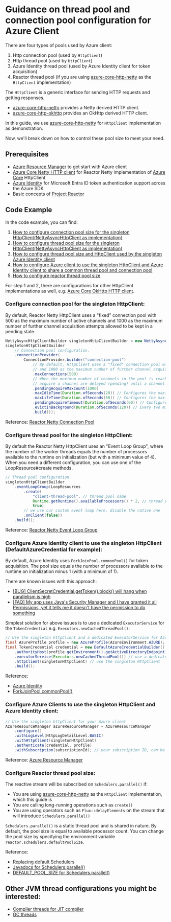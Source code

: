 # Guidance on thread pool and connection pool configuration for Azure Client

There are four types of pools used by Azure client:
1. Http connection pool (used by `HttpClient`)
2. Http thread pool (used by `HttpClient`)
3. Azure Identity thread pool (used by Azure Identity client for token acquisition)
4. Reactor thread pool (if you are using [azure-core-http-netty](https://github.com/Azure/azure-sdk-for-java/tree/main/sdk/core/azure-core-http-netty) as the `HttpClient` implementation)

The `HttpClient` is a generic interface for sending HTTP requests and getting responses.
  * [azure-core-http-netty](https://github.com/Azure/azure-sdk-for-java/tree/main/sdk/core/azure-core-http-netty) provides a Netty derived HTTP client.
  * [azure-core-http-okhttp](https://github.com/Azure/azure-sdk-for-java/tree/main/sdk/core/azure-core-http-okhttp) provides an OkHttp derived HTTP client.

In this guide, we use [azure-core-http-netty](https://github.com/Azure/azure-sdk-for-java/tree/main/sdk/core/azure-core-http-netty) for `HttpClient` implementation as demonstration.

Now, we'll break down on how to control these pool size to meet your need.

## Prerequisites
* [Azure Resource Manager](https://github.com/Azure/azure-sdk-for-java/tree/main/sdk/resourcemanager#getting-started) to get start with Azure client
* [Azure Core Netty HTTP client](https://github.com/Azure/azure-sdk-for-java/tree/main/sdk/core/azure-core-http-netty) for Reactor Netty implementation of [Azure Core](https://github.com/Azure/azure-sdk-for-java/tree/main/sdk/core) HttpClient
* [Azure Identity](https://github.com/Azure/azure-sdk-for-java/tree/main/sdk/identity/azure-identity) for Microsoft Entra ID token authentication support across the Azure SDK
* Basic concepts of [Project Reactor](https://projectreactor.io/)

## Code Example
In the code example, you can find:
1. [How to configure connection pool size for the singleton HttpClient(NettyAsyncHttpClient as implementation)](#configure-connection-pool-for-the-singleton-httpclient)
2. [How to configure thread pool size for the singleton HttpClient(NettyAsyncHttpClient as implementation)](#configure-thread-pool-for-the-singleton-httpclient)
3. [How to configure thread pool size and HttpClient used by the singleton Azure Identity client](#configure-azure-identity-client-to-use-the-singleton-httpclient-defaultazurecredential-for-example)
4. [How to configure Azure client to use the singleton HttpClient and Azure Identity client to share a common thread pool and connection pool](#configure-azure-clients-to-use-the-singleton-httpclient-and-azure-identity-client)
5. [How to configure reactor thread pool size](#configure-reactor-thread-pool-size)

For step 1 and 2, there are configurations for other HttpClient implementations as well, e.g. [Azure Core OkHttp HTTP client](https://github.com/Azure/azure-sdk-for-java/tree/main/sdk/core/azure-core-http-okhttp).

### Configure connection pool for the singleton HttpClient:
By default, Reactor Netty HttpClient uses a "fixed" connection pool with 500 as the maximum number of active channels and 1000 as the maximum number of further channel acquisition attempts allowed to be kept in a pending state.
```java readme-sample-azureClientConnectionPoolReactorNetty
NettyAsyncHttpClientBuilder singletonHttpClientBuilder = new NettyAsyncHttpClientBuilder();
singletonHttpClientBuilder
    // Connection pool configuration.
    .connectionProvider(
        ConnectionProvider.builder("connection-pool")
            // By default, HttpClient uses a "fixed" connection pool with 500 as the maximum number of active channels
            // and 1000 as the maximum number of further channel acquisition attempts allowed to be kept in a pending state.
            .maxConnections(500)
            // When the maximum number of channels in the pool is reached, up to specified new attempts to
            // acquire a channel are delayed (pending) until a channel is returned to the pool again, and further attempts are declined with an error.
            .pendingAcquireMaxCount(1000)
            .maxIdleTime(Duration.ofSeconds(20)) // Configures the maximum time for a connection to stay idle to 20 seconds.
            .maxLifeTime(Duration.ofSeconds(60)) // Configures the maximum time for a connection to stay alive to 60 seconds.
            .pendingAcquireTimeout(Duration.ofSeconds(60)) // Configures the maximum time for the pending acquire operation to 60 seconds.
            .evictInBackground(Duration.ofSeconds(120)) // Every two minutes, the connection pool is regularly checked for connections that are applicable for removal.
            .build());
```
Reference: [Reactor Netty Connection Pool](https://projectreactor.io/docs/netty/release/reference/http-client.html#_connection_pool)

### Configure thread pool for the singleton HttpClient:
By default the Reactor Netty HttpClient uses an "Event Loop Group", where the number of the worker threads equals the number of processors available to the runtime on initialization (but with a minimum value of 4). When you need a different configuration, you can use one of the LoopResource#create methods.
```java readme-sample-azureClientThreadPoolReactorNetty
// Thread pool configuration.
singletonHttpClientBuilder
    .eventLoopGroup(LoopResources
        .create(
            "client-thread-pool", // thread pool name
            Runtime.getRuntime().availableProcessors() * 2, // thread pool size
            true)
        // we use our custom event loop here, disable the native one
        .onClient(false))
    .build();
```
Reference: [Reactor Netty Event Loop Group](https://projectreactor.io/docs/netty/release/reference/http-client.html#_event_loop_group)

### Configure Azure Identity client to use the singleton HttpClient (DefaultAzureCredential for example):
By default, Azure Identity uses `ForkJoinPool.commonPool()` for token acquisition. The pool size equals the number of processors available to the runtime on initialization minus 1 (with a minimum of 1). 

There are known issues with this approach:
 - [[BUG] ClientSecretCredential.getToken().block() will hang when parallelism is high](https://github.com/Azure/azure-sdk-for-java/issues/39676)
 - [[FAQ] My app uses Java's Security Manager and I have granted it all Permissions, yet it tells me it doesn't have the permission to do something](https://github.com/Azure/azure-sdk-for-java/wiki/Frequently-Asked-Questions#my-app-uses-javas-security-manager-and-i-have-granted-it-all-permissions-yet-it-tells-me-it-doesnt-have-the-permission-to-do-something)

Simplest solution for above issues is to use a dedicated `ExecutorService` for the `TokenCredential` e.g. `Executors.newCachedThreadPool()`:
```java readme-sample-azureIdentityThreadpool
// Use the singleton httpClient and a dedicated ExecutorService for Azure Identity
final AzureProfile profile = new AzureProfile(AzureEnvironment.AZURE);
final TokenCredential credential = new DefaultAzureCredentialBuilder()
    .authorityHost(profile.getEnvironment().getActiveDirectoryEndpoint())
    .executorService(Executors.newCachedThreadPool()) // use a dedicated `ExecutorService` for the `TokenCredential`
    .httpClient(singletonHttpClient) // use the singleton HttpClient
    .build();
```
Reference: 
* [Azure Identity](https://github.com/Azure/azure-sdk-for-java/tree/main/sdk/identity/azure-identity)
* [ForkJoinPool.commonPool()](https://docs.oracle.com/en/java/javase/17/docs/api/java.base/java/util/concurrent/ForkJoinPool.html#commonPool())

### Configure Azure Clients to use the singleton HttpClient and Azure Identity client:
```java readme-sample-azureClientHttpClient
// Use the singleton httpClient for your Azure client
AzureResourceManager azureResourceManager = AzureResourceManager
    .configure()
    .withLogLevel(HttpLogDetailLevel.BASIC)
    .withHttpClient(singletonHttpClient)
    .authenticate(credential, profile)
    .withSubscription(subscriptionId); // your subscription ID, can be different for different Azure clients
```
Reference: [Azure Resource Manager](https://github.com/Azure/azure-sdk-for-java/tree/main/sdk/resourcemanager#include-the-recommended-packages)

### Configure Reactor thread pool size:
The reactive stream will be subscribed on `Schedulers.parallel()` if:
* You are using [azure-core-http-netty](https://github.com/Azure/azure-sdk-for-java/tree/main/sdk/core/azure-core-http-netty) as the `HttpClient` implementation, which this guide is
* You are calling long-running operations such as `create()`
* You are using operators such as `Flux::delayElements` on the stream that will introduce `Schedulers.parallel()`

`Schedulers.parallel()` is a static thread pool and is shared in nature. By default, the pool size is equal to available processor count.
You can change the pool size by specifying the environment variable `reactor.schedulers.defaultPoolSize`.

Reference: 
* [Replacing default Schedulers](https://projectreactor.io/docs/core/release/reference/#scheduler-factory)
* [Javadocs for Schedulers.parallel()](https://projectreactor.io/docs/core/release/api/reactor/core/scheduler/Schedulers.html#parallel--)
* [DEFAULT_POOL_SIZE for Schedulers.parallel()](https://github.com/reactor/reactor-core/blob/3.4.x/reactor-core/src/main/java/reactor/core/scheduler/Schedulers.java#L72-L81)

## Other JVM thread configurations you might be interested:
* [Compiler threads for JIT compiler](https://docs.oracle.com/en/java/javase/21/docs/specs/man/java.html#advanced-jit-compiler-options-for-java)
* [GC threads](https://docs.oracle.com/en/java/javase/21/docs/specs/man/java.html#advanced-garbage-collection-options-for-java)
